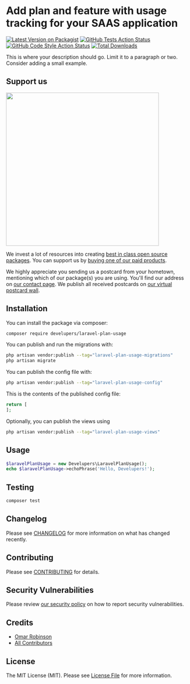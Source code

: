 # Add plan and feature with usage tracking for your SAAS application

[![Latest Version on Packagist](https://img.shields.io/packagist/v/develupers/laravel-plan-usage.svg?style=flat-square)](https://packagist.org/packages/develupers/laravel-plan-usage)
[![GitHub Tests Action Status](https://img.shields.io/github/actions/workflow/status/develupers/laravel-plan-usage/run-tests.yml?branch=main&label=tests&style=flat-square)](https://github.com/develupers/laravel-plan-usage/actions?query=workflow%3Arun-tests+branch%3Amain)
[![GitHub Code Style Action Status](https://img.shields.io/github/actions/workflow/status/develupers/laravel-plan-usage/fix-php-code-style-issues.yml?branch=main&label=code%20style&style=flat-square)](https://github.com/develupers/laravel-plan-usage/actions?query=workflow%3A"Fix+PHP+code+style+issues"+branch%3Amain)
[![Total Downloads](https://img.shields.io/packagist/dt/develupers/laravel-plan-usage.svg?style=flat-square)](https://packagist.org/packages/develupers/laravel-plan-usage)

This is where your description should go. Limit it to a paragraph or two. Consider adding a small example.

## Support us

[<img src="https://github-ads.s3.eu-central-1.amazonaws.com/laravel-plan-usage.jpg?t=1" width="419px" />](https://spatie.be/github-ad-click/laravel-plan-usage)

We invest a lot of resources into creating [best in class open source packages](https://spatie.be/open-source). You can support us by [buying one of our paid products](https://spatie.be/open-source/support-us).

We highly appreciate you sending us a postcard from your hometown, mentioning which of our package(s) you are using. You'll find our address on [our contact page](https://spatie.be/about-us). We publish all received postcards on [our virtual postcard wall](https://spatie.be/open-source/postcards).

## Installation

You can install the package via composer:

```bash
composer require develupers/laravel-plan-usage
```

You can publish and run the migrations with:

```bash
php artisan vendor:publish --tag="laravel-plan-usage-migrations"
php artisan migrate
```

You can publish the config file with:

```bash
php artisan vendor:publish --tag="laravel-plan-usage-config"
```

This is the contents of the published config file:

```php
return [
];
```

Optionally, you can publish the views using

```bash
php artisan vendor:publish --tag="laravel-plan-usage-views"
```

## Usage

```php
$laravelPlanUsage = new Develupers\LaravelPlanUsage();
echo $laravelPlanUsage->echoPhrase('Hello, Develupers!');
```

## Testing

```bash
composer test
```

## Changelog

Please see [CHANGELOG](CHANGELOG.md) for more information on what has changed recently.

## Contributing

Please see [CONTRIBUTING](CONTRIBUTING.md) for details.

## Security Vulnerabilities

Please review [our security policy](../../security/policy) on how to report security vulnerabilities.

## Credits

- [Omar Robinson](https://github.com/orobinson)
- [All Contributors](../../contributors)

## License

The MIT License (MIT). Please see [License File](LICENSE.md) for more information.
